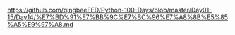 https://github.com/qingbeeFED/Python-100-Days/blob/master/Day01-15/Day14/%E7%BD%91%E7%BB%9C%E7%BC%96%E7%A8%8B%E5%85%A5%E9%97%A8.md